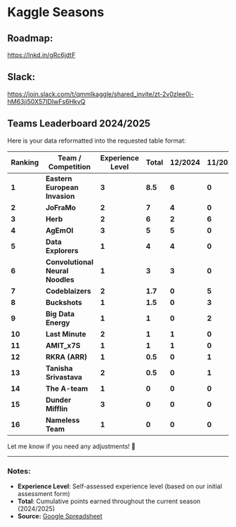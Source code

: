 # Kaggle Seasons

## Roadmap:
https://lnkd.in/gRc6jdtF

## Slack:
https://join.slack.com/t/qmmlkaggle/shared_invite/zt-2v0zlee0i-hM63ji50X57IDIwFs6HkyQ

## Teams Leaderboard 2024/2025
Here is your data reformatted into the requested table format:  

| **Ranking** | **Team / Competition**              | **Experience Level** | **Total** | **12/2024** | **11/2024** |
|------------|-----------------------------------|----------------------|-----------|-------------|-------------|
| **1**      | **Eastern European Invasion**     | **3**                | **8.5**   | **6**       | **0**       |
| **2**      | **JoFraMo**                       | **2**                | **7**     | **4**       | **0**       |
| **3**      | **Herb**                          | **2**                | **6**     | **2**       | **6**       |
| **4**      | **AgEmOl**                        | **3**                | **5**     | **5**       | **0**       |
| **5**      | **Data Explorers**                | **1**                | **4**     | **4**       | **0**       |
| **6**      | **Convolutional Neural Noodles**  | **1**                | **3**     | **3**       | **0**       |
| **7**      | **Codeblaizers**                  | **2**                | **1.7**   | **0**       | **5**       |
| **8**      | **Buckshots**                     | **1**                | **1.5**   | **0**       | **3**       |
| **9**      | **Big Data Energy**               | **1**                | **1**     | **0**       | **2**       |
| **10**     | **Last Minute**                   | **2**                | **1**     | **1**       | **0**       |
| **11**     | **AMIT_x7S**                      | **1**                | **1**     | **1**       | **0**       |
| **12**     | **RKRA (ARR)**                    | **1**                | **0.5**   | **0**       | **1**       |
| **13**     | **Tanisha Srivastava**            | **2**                | **0.5**   | **0**       | **1**       |
| **14**     | **The A-team**                    | **1**                | **0**     | **0**       | **0**       |
| **15**     | **Dunder Mifflin**                | **3**                | **0**     | **0**       | **0**       |
| **16**     | **Nameless Team**                 | **1**                | **0**     | **0**       | **0**       |

Let me know if you need any adjustments! 🚀

---

### Notes:
- **Experience Level**: Self-assessed experience level (based on our initial assessment form)
- **Total**: Cumulative points earned throughout the current season (2024/2025)
- **Source:** [Google Spreadsheet](https://docs.google.com/spreadsheets/d/1BKuVk9gGboYLKo9gSEP0MKoheTvkjKJzRtSXPyOkIMQ/edit?usp=sharing)
